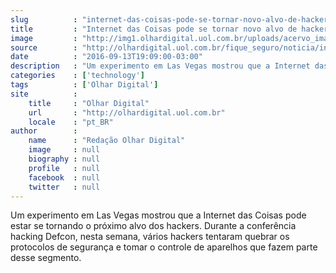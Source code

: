 ```yaml
---
slug          : "internet-das-coisas-pode-se-tornar-novo-alvo-de-hackers"
title         : "Internet das Coisas pode se tornar novo alvo de hackers"
image         : "http://img1.olhardigital.uol.com.br/uploads/acervo_imagens/2016/06/20160627172359_660_420.jpg"
source        : "http://olhardigital.uol.com.br/fique_seguro/noticia/internet-das-coisas-pode-se-tornar-novo-alvo-de-hackers/62106"
date          : "2016-09-13T19:09:00-03:00"
description   : "Um experimento em Las Vegas mostrou que a Internet das Coisas pode estar se tornando o próximo alvo dos hackers. Durante a conferência hacking Defcon, nesta semana, vários hackers tentaram quebrar os protocolos de segurança e tomar o controle de aparelhos que fazem parte desse segmento."
categories    : ['technology']
tags          : ['Olhar Digital']
site          :
    title     : "Olhar Digital"
    url       : "http://olhardigital.uol.com.br"
    locale    : "pt_BR"
author        :
    name      : "Redação Olhar Digital"
    image     : null
    biography : null
    profile   : null
    facebook  : null
    twitter   : null
---
```


Um experimento em Las Vegas mostrou que a Internet das Coisas pode estar se tornando o próximo alvo dos hackers. Durante a conferência hacking Defcon, nesta semana, vários hackers tentaram quebrar os protocolos de segurança e tomar o controle de aparelhos que fazem parte desse segmento.
